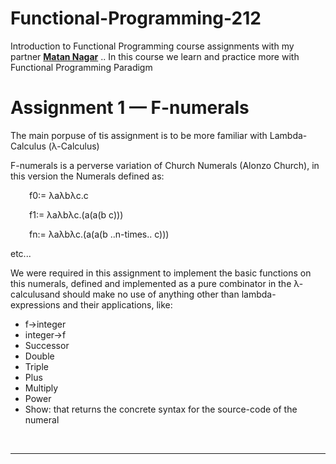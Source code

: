 # Functional-Programming-212
Introduction to Functional Programming course assignments with my partner <b><a href="https://github.com/matannag">Matan Nagar</a></b> ..
In this course we learn and practice more with Functional Programming Paradigm

<h1>Assignment 1 — F-numerals</h1>
<p>The main porpuse of tis assignment is to be more familiar with Lambda-Calculus (λ-Calculus)</p>
<p>F-numerals is a perverse variation of Church Numerals (Alonzo Church), in this version the Numerals defined as: </p>
<p style="margin-left:30px;">f0:= λaλbλc.c</p>
<p style="margin-left:30px;">f1:= λaλbλc.(a(a(b c)))</p>
<p style="margin-left:30px;">fn:= λaλbλc.(a(a(b ..n-times.. c)))</p>
<p>etc...</p>
<p>We were required in this assignment to implement the basic functions on this numerals, defined and implemented as a pure combinator in the λ-calculusand should make no use of anything other than lambda-expressions and their applications, like:
<ul>
  <li>f->integer</li>
  <li>integer->f</li>
  <li>Successor</li>
  <li>Double</li>
  <li>Triple</li>
  <li>Plus</li>
  <li>Multiply</li>
  <li>Power</li>
  <li>Show: that returns the concrete syntax for the source-code of the numeral</li>
  </ul>
</p>
<br>
<hr>

